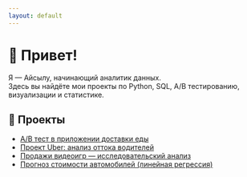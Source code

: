 ```yaml
---
layout: default
---
```


# 👋 Привет!

Я — Айсылу, начинающий аналитик данных.  
Здесь вы найдёте мои проекты по Python, SQL, A/B тестированию, визуализации и статистике.

## 📌 Проекты

- [A/B тест в приложении доставки еды](https://github.com/rshtsk/ab_test_food_delivery)
- [Проект Uber: анализ оттока водителей](https://github.com/...)
- [Продажи видеоигр — исследовательский анализ](https://github.com/...)
- [Прогноз стоимости автомобилей (линейная регрессия)](https://github.com/...)
